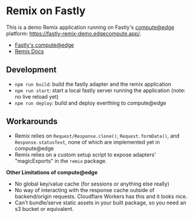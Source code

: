 # Remix on Fastly

This is a demo Remix application running on Fastly's [compute@edge](https://www.fastly.com/products/edge-compute/serverless) platform: https://fastly-remix-demo.edgecompute.app/.

- [Fastly's compute@edge](https://developer.fastly.com/learning/compute/javascript/)
- [Remix Docs](https://remix.run/docs)

## Development

- `npm run build`: build the fastly adapter and the remix application
- `npm run start`: start a local fastly server running the application (note: no live reload yet)
- `npm run deploy`: build and deploy everthing to compute@edge

## Workarounds

- Remix relies on `Request/Response.clone()`, `Request.formData()`, and `Response.statusText`, none of which are implemented yet in compute@edge
- Remix relies on a custom setup script to expose adapters' "magicExports" in the `remix` package.

**Other Limitations of compute@edge**

- No global key/value cache (for sessions or anything else really)
- No way of interacting with the response cache outside of backend/origin requests. Cloudflare Workers has this and it looks nice.
- Can't bundle/serve static assets in your built package, so you need an s3 bucket or equivalent.
